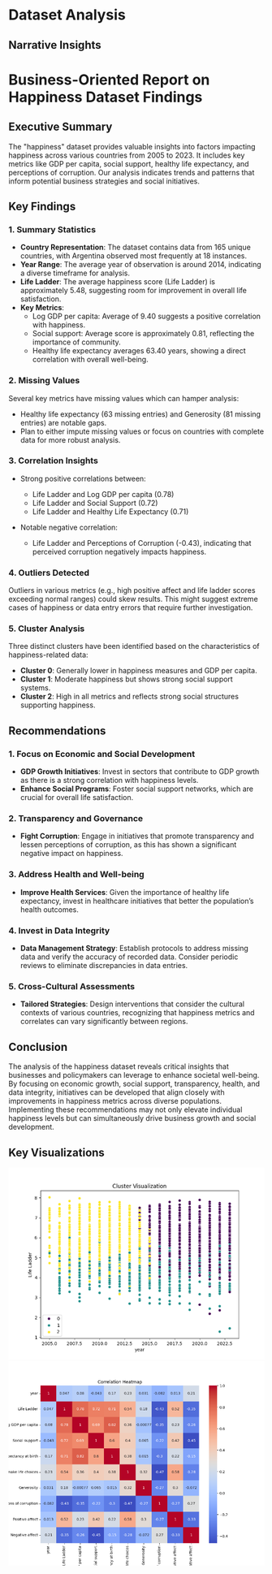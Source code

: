 # Dataset Analysis

## Narrative Insights

# Business-Oriented Report on Happiness Dataset Findings

## Executive Summary
The "happiness" dataset provides valuable insights into factors impacting happiness across various countries from 2005 to 2023. It includes key metrics like GDP per capita, social support, healthy life expectancy, and perceptions of corruption. Our analysis indicates trends and patterns that inform potential business strategies and social initiatives.

## Key Findings

### 1. Summary Statistics
- **Country Representation**: The dataset contains data from 165 unique countries, with Argentina observed most frequently at 18 instances.
- **Year Range**: The average year of observation is around 2014, indicating a diverse timeframe for analysis.
- **Life Ladder**: The average happiness score (Life Ladder) is approximately 5.48, suggesting room for improvement in overall life satisfaction.
- **Key Metrics**:
  - Log GDP per capita: Average of 9.40 suggests a positive correlation with happiness.
  - Social support: Average score is approximately 0.81, reflecting the importance of community.
  - Healthy life expectancy averages 63.40 years, showing a direct correlation with overall well-being.

### 2. Missing Values
Several key metrics have missing values which can hamper analysis:
- Healthy life expectancy (63 missing entries) and Generosity (81 missing entries) are notable gaps.
- Plan to either impute missing values or focus on countries with complete data for more robust analysis.

### 3. Correlation Insights
- Strong positive correlations between:
  - Life Ladder and Log GDP per capita (0.78)
  - Life Ladder and Social Support (0.72)
  - Life Ladder and Healthy Life Expectancy (0.71)

- Notable negative correlation:
  - Life Ladder and Perceptions of Corruption (-0.43), indicating that perceived corruption negatively impacts happiness.

### 4. Outliers Detected
Outliers in various metrics (e.g., high positive affect and life ladder scores exceeding normal ranges) could skew results. This might suggest extreme cases of happiness or data entry errors that require further investigation.

### 5. Cluster Analysis
Three distinct clusters have been identified based on the characteristics of happiness-related data:
- **Cluster 0**: Generally lower in happiness measures and GDP per capita.
- **Cluster 1**: Moderate happiness but shows strong social support systems.
- **Cluster 2**: High in all metrics and reflects strong social structures supporting happiness.

## Recommendations

### 1. Focus on Economic and Social Development
- **GDP Growth Initiatives**: Invest in sectors that contribute to GDP growth as there is a strong correlation with happiness levels. 
- **Enhance Social Programs**: Foster social support networks, which are crucial for overall life satisfaction.

### 2. Transparency and Governance
- **Fight Corruption**: Engage in initiatives that promote transparency and lessen perceptions of corruption, as this has shown a significant negative impact on happiness. 

### 3. Address Health and Well-being
- **Improve Health Services**: Given the importance of healthy life expectancy, invest in healthcare initiatives that better the population’s health outcomes.

### 4. Invest in Data Integrity
- **Data Management Strategy**: Establish protocols to address missing data and verify the accuracy of recorded data. Consider periodic reviews to eliminate discrepancies in data entries.

### 5. Cross-Cultural Assessments
- **Tailored Strategies**: Design interventions that consider the cultural contexts of various countries, recognizing that happiness metrics and correlates can vary significantly between regions.

## Conclusion
The analysis of the happiness dataset reveals critical insights that businesses and policymakers can leverage to enhance societal well-being. By focusing on economic growth, social support, transparency, health, and data integrity, initiatives can be developed that align closely with improvements in happiness metrics across diverse populations. Implementing these recommendations may not only elevate individual happiness levels but can simultaneously drive business growth and social development.

## Key Visualizations

![cluster_visualization.png](cluster_visualization.png)
![correlation_heatmap.png](correlation_heatmap.png)
